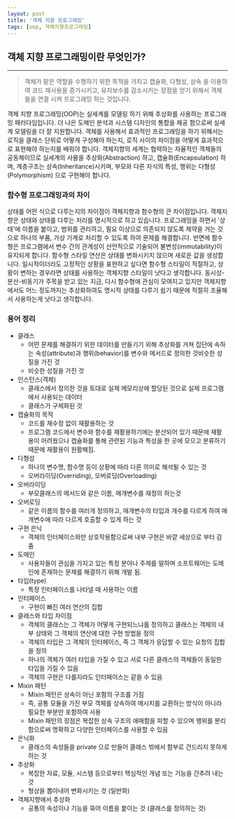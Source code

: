 ```yaml
---
layout: post
title: '객체 지향 프로그래밍'
tags: [oop, 객체지향프로그래밍]
---
```

## 객체 지향 프로그래밍이란 무엇인가?
---
> 객체가 맡은 역할을 수행하기 위한 목적을 가지고 캡슐화, 다형성, 상속 을 이용하여 코드 재사용을 증가시키고, 유지보수를 감소시키는 장점을 얻기 위해서 객체들을 연결 시켜 프로그래밍 하는 것입니다.

객체 지향 프로그래밍(OOP)는 실세계를 모델링 하기 위해 추상화를 사용하는 프로그래밍 패러다임입니다. 더 나은 도메인 분석과 시스템 디자인의 통합을 제공 함으로써 실세계 모델링을 더 잘 지원합니다.
객체를 사용해서 효과적인 프로그래밍을 하기 위해서는 로직을 클래스 단위로 어떻게 구성해야 하는지, 로직 사이의 차이점을 어떻게 효과적으로 표현해야 하는지를 배워야 합니다.
객체지향의 세계는 협력하는 자율적인 객체들의 공동체이므로 실세계의 사물을 추상화(Abstraction) 하고, 캡슐화(Encapsulation) 하며, 계층구조는 상속(Inheritance)시키며, 부모와 다른 자식의 특성, 행위는 다형성(Polymorphism) 으로 구현해야 합니다.


### 함수형 프로그래밍과의 차이
상태를 어떤 식으로 다루는지의 차이점이 객체지향과 함수형의 큰 차이점입니다.
객체지향은 상태와 상태를 다루는 처리를 명시적으로 하고 있습니다. 프로그래밍을 하면서 '상태'에 이름을 붙이고, 범위를 관리하고, 필요 이상으로 의존되지 않도록 제약을 거는 것으로 하나의 부품, 가상 기계로 처리할 수 있도록 하여 문제를 해결합니다.
반면에 함수형은 프로그램에서 변수 간의 관계성이 선언적으로 기술되어 불변성(immutability)이 유지되게 합니다. 함수형 스타일 연산은 상태를 변화시키지 않으며 새로운 값을 생성합니다. 일시적이더라도 고정적인 상황을 표현하고 싶다면 함수형 스타일이 적절하고, 상황이 변하는 경우라면 상태를 사용하는 객체지향 스타일이 낫다고 생각합니다. 
동시성-분산-비동기가 주목을 받고 있는 지금, 다시 함수형에 관심이 모여지고 있지만 객체지향에서도 어느 정도까지는 추상화하여도 명시적 상태를 다루기 쉽기 때문에 적절히 조율해서 사용하는게 낫다고 생각합니다.


### 용어 정리
+ 클래스
    * 어떤 문제를 해결하기 위한 데이터를 만들기기 위해 추상화를 거쳐 집단에 속하는 속성(attribute)과 행위(behavior)를 변수와 메서드로 정의한 것비슷한 성질을 가진 것
    * 비슷한 성질을 가진 것
+ 인스턴스(객체)
    * 클래스에서 정의한 것을 토대로 실제 메모리상에 할당된 것으로 실제 프로그램에서 사용되는 데이터
    * 클래스가 구체화된 것
+ 캡슐화의 목적
    * 코드를 재수정 없이 재활용하는 것
    * 프로그램 코드에서 변수와 함수를 재활용하기에는 분산되어 있기 때문에 재활용이 어려웠으나 캡슐화를 통해 관련된 기능과 특성을 한 곳에 모으고 분류하기 때문에 재활용이 원활해짐.
+ 다형성
    * 하나의 변수명, 함수명 등이 상황에 따라 다른 의미로 해석될 수 있는 것 
    * 오버라이딩(Overriding), 오버로딩(Overloading)
+ 오버라이딩
    * 부모클래스의 메서드와 같은 이름, 매개변수를 재정의 하는것
+ 오버로딩
    * 같은 이름의 함수를 여러개 정의하고, 매개변수의 타입과 개수를 다르게 하여 매개변수에 따라 다르게 호출할 수 있게 하는 것
+ 구현 은닉
    * 객체의 인터페이스와만 상호작용함으로써 내부 구현은 바깥 세상으로 부터 감춤
+ 도메인
    * 사용자들이 관심을 가지고 있는 특정 분야나 주제를 말하며 소프트웨어는 도메인에 존재하는 문제를 해결하기 위해 개발 됨.
+ 타입(type)
    * 특정 인터페이스를 나타낼 때 사용하는 이름
+ 인터페이스
    * 구현이 빠진 여러 연산의 집합
+ 클래스와 타입 차이점
    * 객체의 클래스는 그 객체가 어떻게 구현되느냐를 정의하고 클래스는 객체의 내부 상태와 그 객체의 연산에 대한 구현 방법을 정의
    * 객체의 타입은 그 객체의 인터페이스, 즉 그 객체가 응답할 수 있는 요청의 집합을 정의
    * 하나의 객체가 여러 타입을 가질 수 있고 서로 다른 클래스의 객체들이 동일한 타입을 가질 수 있음
    * 객체의 구현은 다를지라도 인터페이스는 같을 수 있음
+ Mixin 패턴
    * Mixin 패턴은 상속이 아닌 포함의 구조를 가짐
    * 즉, 공통 모듈을 가진 부모 객체를 상속하여 메시지를 교환하는 방식이 아니라 필요한 부분만 포함하여 사용
    * Mixin 패턴의 장점은 복잡한 상속 구조의 애매함을 피할 수 있으며 행위를 분리함으로써 명확하고 다양한 인터페이스를 사용할 수 있음
+ 은닉화
    * 클래스의 속성들을 private 으로 만들어 클래스 밖에서 함부로 건드리지 못하게 하는 것
+ 추상화
    * 복잡한 자료, 모듈, 시스템 등으로부터 핵심적인 개념 또는 기능을 간추려 내는 것
    * 형상을 뽑아내어 변화시키는 것 (일반화)
+ 객체지향에서 추상화
    * 공통의 속성이나 기능을 묶어 이름을 붙이는 것 (클래스를 정의하는 것)
